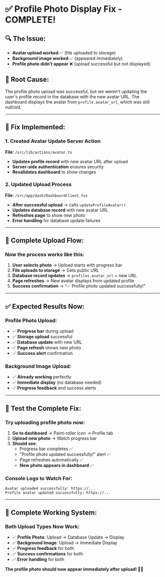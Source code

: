 # ✅ **Profile Photo Display Fix - COMPLETE!**

## **🔍 The Issue:**
- **Avatar upload worked** ✅ (file uploaded to storage)
- **Background image worked** ✅ (appeared immediately)
- **Profile photo didn't appear** ❌ (upload successful but not displayed)

## **🎯 Root Cause:**
The profile photo upload was successful, but we weren't updating the user's profile record in the database with the new avatar URL. The dashboard displays the avatar from `profile.avatar_url`, which was still null/old.

---

## **🔧 Fix Implemented:**

### **1. Created Avatar Update Server Action**
**File**: `/src/lib/actions/avatar.ts`
- **Updates profile record** with new avatar URL after upload
- **Server-side authentication** ensures security
- **Revalidates dashboard** to show changes

### **2. Updated Upload Process**
**File**: `/src/app/dash/DashboardClient.tsx`
- **After successful upload** → calls `updateProfileAvatar()`
- **Updates database record** with new avatar URL
- **Refreshes page** to show new photo
- **Error handling** for database update failures

---

## **🎯 Complete Upload Flow:**

### **Now the process works like this:**
1. **User selects photo** → Upload starts with progress bar
2. **File uploads to storage** → Gets public URL
3. **Database record updates** → `profiles.avatar_url` = new URL
4. **Page refreshes** → New avatar displays from updated profile
5. **Success confirmation** → "✅ Profile photo updated successfully!"

---

## **✅ Expected Results Now:**

### **Profile Photo Upload:**
- ✅ **Progress bar** during upload
- ✅ **Storage upload** successful
- ✅ **Database update** with new URL
- ✅ **Page refresh** shows new photo
- ✅ **Success alert** confirmation

### **Background Image Upload:**
- ✅ **Already working** perfectly
- ✅ **Immediate display** (no database needed)
- ✅ **Progress feedback** and success alerts

---

## **🧪 Test the Complete Fix:**

### **Try uploading profile photo now:**
1. **Go to dashboard** → Paint-roller icon → Profile tab
2. **Upload new photo** → Watch progress bar
3. **Should see**:
   - Progress bar completes ✅
   - "Profile photo updated successfully!" alert ✅
   - Page refreshes automatically ✅
   - **New photo appears in dashboard** ✅

### **Console Logs to Watch For:**
```
Avatar uploaded successfully: https://...
Profile avatar updated successfully: https://...
```

---

## **🎉 Complete Working System:**

### **Both Upload Types Now Work:**
- ✅ **Profile Photo**: Upload → Database Update → Display
- ✅ **Background Image**: Upload → Immediate Display
- ✅ **Progress feedback** for both
- ✅ **Success confirmations** for both
- ✅ **Error handling** for both

**The profile photo should now appear immediately after upload! 📸✨**
